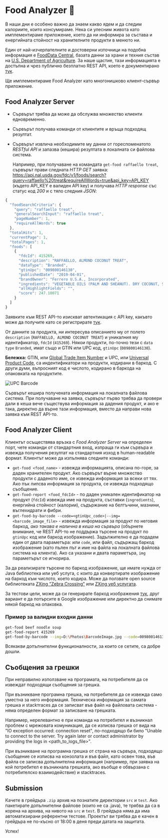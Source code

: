 # Food Analyzer :hamburger:

В наши дни е особено важно да знаем какво ядем и да следим калориите, които консумираме. Нека си улесним живота като имплементираме приложение, което да ни информира за състава и енергийната стойност на хранителните продукти в менюто ни.

Един от най-изчерпателните и достоверни източници на подобна информация е [FoodData Central](https://fdc.nal.usda.gov/), базата данни за храни и техния състав на [U.S. Department of Agriculture](https://www.usda.gov/). За наше щастие, тази информацията е достъпна и чрез публично безплатно REST API, което е документирано [тук](https://fdc.nal.usda.gov/api-guide.html).

Ще имплементираме Food Analyzer като многонишково клиент-сървър приложение.

## Food Analyzer Server

- Сървърът трябва да може да обслужва множество клиенти едновременно.
- Сървърът получава команди от клиентите и връща подходящ резултат.
- Сървърът извлича необходимите му данни от гореспоменатото *RESTful API* и запазва (кешира) резултата в локалната си файлова система.

    Например, при получаване на командата `get-food raffaello treat`, сървърът прави следната *HTTP GET* заявка: https://api.nal.usda.gov/fdc/v1/foods/search?query=raffaello%20treat&requireAllWords=true&api_key=API_KEY (където API_KEY е валиден API key) и получава *HTTP response* със статус код *200* и с тяло следния *JSON*:

```javascript
{
  "foodSearchCriteria": {
    "query": "raffaello treat",
    "generalSearchInput": "raffaello treat",
    "pageNumber": 1,
    "requireAllWords": true
  },
  "totalHits": 1,
  "currentPage": 1,
  "totalPages": 1,
  "foods": [
    {
      "fdcId": 415269,
      "description": "RAFFAELLO, ALMOND COCONUT TREAT",
      "dataType": "Branded",
      "gtinUpc": "009800146130",
      "publishedDate": "2019-04-01",
      "brandOwner": "Ferrero U.S.A., Incorporated",
      "ingredients": "VEGETABLE OILS (PALM AND SHEANUT). DRY COCONUT, SUGAR, ALMONDS, SKIM MILK POWDER, WHEY POWDER (MILK), WHEAT FLOUR, NATURAL AND ARTIFICIAL FLAVORS, LECITHIN AS EMULSIFIER (SOY), SALT, SODIUM BICARBONATE AS LEAVENING AGENT.",
      "allHighlightFields": "",
      "score": 247.10071
    }
  ]
}
```

Заявките към REST API-то изискват автентикация с API key, какъвто може да получите като се регистрирате [тук](https://fdc.nal.usda.gov/api-key-signup.html).

От данните за продукта, ни интересува описанието му от полето `description` (`RAFFAELLO, ALMOND COCONUT TREAT`) и уникалния му идентификатор, `fdcId` (`415269`). Някои продукти, по-точно тези с `data type` `Branded`, имат също и GTIN или UPC код, `gtinUpc` (`009800146130`).

**Бележка:** GTIN, или [Global Trade Item Number](https://en.wikipedia.org/wiki/Global_Trade_Item_Number) и UPC, или [Universal Product Code](https://en.wikipedia.org/wiki/Universal_Product_Code), са индентификатори на продукти, кодирани в баркод. С други думи, въпросният код е числото, кодирано в баркода на опаковката на продуктите.

![UPC Barcode](images/upc-barcode.gif)

Сървърът кешира получената информация на локалната файлова система. При получаване на заявка, сървърът първо трябва да провери дали в кеша вече съществува информация за дадения продукт, и ако е така, директно да върне тази информация, вместо да направи нова заявка към REST API-то.

## Food Analyzer Client

Клиентът осъществява връзка с *Food Analyzer Server* на определен порт, чете команди от стандартния вход, изпраща ги към сървъра и извежда получения резултат на стандартния изход в human-readable формат. Клиентът може да изпълнява следните команди:

- `get-food <food_name>` - извежда информацията, описана по-горе, за даден хранителен продукт. Ако сървърът върне множество продукти с даденото име, се извежда информация за всеки от тях. Ако пък липсва информация за продукта, се извежда подходящо съобщение.
- `get-food-report <food_fdcId>` - по даден уникален идентификатор на продукт (`fdcId`) извежда име на продукта, съставки (`ingredients`), енергийна стойност (калории), съдържание на белтъчини, мазнини, въглехидрати и фибри.
- `get-food-by-barcode --code=<gtinUpc_code>|--img=<barcode_image_file>` - извежда информация за продукт по неговия баркод, *ако такава е налична в кеша на сървъра* (обърнете внимание, че REST API-то не поддържа търсене на продукт по `gtinUpc` код или баркод изображение). Задължително е да подадем един от двата параметъра: или `code`, или файл, съдържащ баркод изображение (като пълен път и име на файла на локалната файлова система на клиента). Ако са указани и двата параметъра, `img` параметърът се игнорира.

За да реализирате търсене по баркод изображение, ще имате нужда от Java библиотека или уеб услуга, с които да конвертирате изображение на баркод към числото, което кодира. Може да ползвате open source библиотеката [ZXing "Zebra Crossing"](https://github.com/zxing/zxing) или [ZXing уеб услугата](https://zxing.org/w/decode.jspx).

За тестови цели, може да си генерирате баркод изображения [тук](https://barcode.tec-it.com/en/UPCA), друг вариант е да потърсите в Google изображение или директно да снимате някой баркод на опаковка.

### Пример за валидни входни данни

```bash
get-food beef noodle soup
get-food-report 415269
get-food-by-barcode --img=D:\Photos\BarcodeImage.jpg --code=009800146130
```

Всякакви допълнителни функционалности, за които се сетите, са добре дошли.

## Съобщения за грешки

При неправилно използване на програмата, на потребителя да се извеждат подходящи съобщения за грешка.

При възникване програмна грешка, на потребителя да се извежда само уместна за него информация. Техническа информация за самата грешка и stackтraces да се записват във файл на файловата система - няма определен формат за записване на грешката.

Например, нерелевантно е при команда на потребител и възникнал проблем с мрежовата комуникация, да се изписва грешка от вида на "IO exception occurred: connection reset", по-подходящо би било "Unable to connect to the server. Try again later or contact administrator by providing the logs in <path_to_logs_file>".

При възникване на програмна грешка от страна на сървъра, подходящо съобщение се изписва на конзолата и във файл, като освен това, във файла се записва допълнителна информация (например, при заявка на кой потребител е възникнала грешката, ако въобще е обвързана с потребителско взаимодействие) и stacktraces.

## Submission

Качете в грейдъра `.zip` архив на познатите директории `src` и `test`. Ако пакетирате допълнителни файлове (които не са .java), те трябва да са в корена на архива, на нивото на `src` и `test`.
В грейдъра няма да има автоматизирани референтни тестове.
Проектът ви трябва да е качен в грейдъра не по-късно от 18:00 в деня преди датата на защитата.

Успех!
